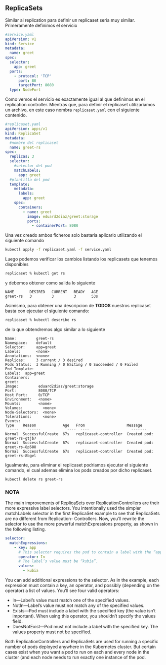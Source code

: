 ## ReplicaSets

Similar al replication para definir un replicaset seria muy similar. Primeramente definimos
el servicio 

```yaml
#service.yaml
apiVersion: v1
kind: Service
metadata:
  name: greet
spec:
  selector: 
    app: greet
  ports:
    - protocol: 'TCP'
      port: 80
      targetPort: 8080
  type: NodePort
```

Como vemos el servicio es exactamente igual al que definimos en el replication controller.
Mientras que, para definir el replicaset utilizariamos un archivo, en este caso nombra `replicaset.yaml`
con el siguiente contenido.

```yaml
#replicaset.yaml
apiVersion: apps/v1
kind: ReplicaSet
metadata:
  #nombre del replicaset
  name: greet-rs
spec:
  replicas: 3
  selector:
    #selector del pod
    matchLabels:
      app: greet
  #plantilla del pod
  template:
    metadata:
      labels:
        app: greet
    spec:
      containers:
        - name: greet
          image: eduard2diaz/greet:storage
          ports:
            - containerPort: 8080
```

Una vez creado ambos ficheros solo bastaria aplicarlo utilizando el siguiente comando

```bash
kubectl apply -f replicaset.yaml -f service.yaml
```

Luego podemos verificar los cambios listando los replicasets que tenemos disponibles

```bash
replicaset % kubectl get rs
```

y debemos obtener como salida lo siguiente

    NAME       DESIRED   CURRENT   READY   AGE
    greet-rs   3         3         3       53s

Asimismo, para obtener una descripcion de **TODOS** nuestros replicaset basta con
ejecutar el siguiente comando:

```bash
replicaset % kubectl describe rs
```

de lo que obtendremos algo similar a lo siguiente

    Name:         greet-rs
    Namespace:    default
    Selector:     app=greet
    Labels:       <none>
    Annotations:  <none>
    Replicas:     3 current / 3 desired
    Pods Status:  3 Running / 0 Waiting / 0 Succeeded / 0 Failed
    Pod Template:
    Labels:  app=greet
    Containers:
    greet:
    Image:         eduard2diaz/greet:storage
    Port:          8080/TCP
    Host Port:     0/TCP
    Environment:   <none>
    Mounts:        <none>
    Volumes:         <none>
    Node-Selectors:  <none>
    Tolerations:     <none>
    Events:
    Type    Reason            Age   From                   Message
      ----    ------            ----  ----                   -------
    Normal  SuccessfulCreate  67s   replicaset-controller  Created pod: greet-rs-gtjb7
    Normal  SuccessfulCreate  67s   replicaset-controller  Created pod: greet-rs-8p588
    Normal  SuccessfulCreate  67s   replicaset-controller  Created pod: greet-rs-8bgvl

Igualmente, para eliminar el replicaset podriamos ejecutar el siguiente comando, el
cual ademas elimina los pods creados por dicho replicaset.

```bash
kubectl delete rs greet-rs
```

### NOTA
The main improvements of ReplicaSets over ReplicationControllers are their more expressive label selectors. You intentionally used the simpler matchLabels selector in the first ReplicaSet example to see that ReplicaSets are no different from Replication- Controllers. Now, you’ll rewrite the selector to use the more powerful matchExpressions property, as shown in the following listing.

```yaml
selector:
  matchExpressions:
    - key: app
      # This selector requires the pod to contain a label with the “app” key.
      operator: In
      # The label’s value must be “kubia”.
      values:
        - kubia
```

You can add additional expressions to the selector. As in the example, each expression must contain a key, an operator, and possibly (depending on the operator) a list of values. You’ll see four valid operators:
* In—Label’s value must match one of the specified values.
* NotIn—Label’s value must not match any of the specified values.
* Exists—Pod must include a label with the specified key (the value isn’t important). When using this operator, you shouldn’t specify the values field.
* DoesNotExist—Pod must not include a label with the specified key. The values
property must not be specified.

Both ReplicationControllers and ReplicaSets are used for running a specific number of pods deployed anywhere in the Kubernetes cluster. But certain cases exist when you want a pod to run on each and every node in the cluster (and each node needs to run exactly one instance of the pod.